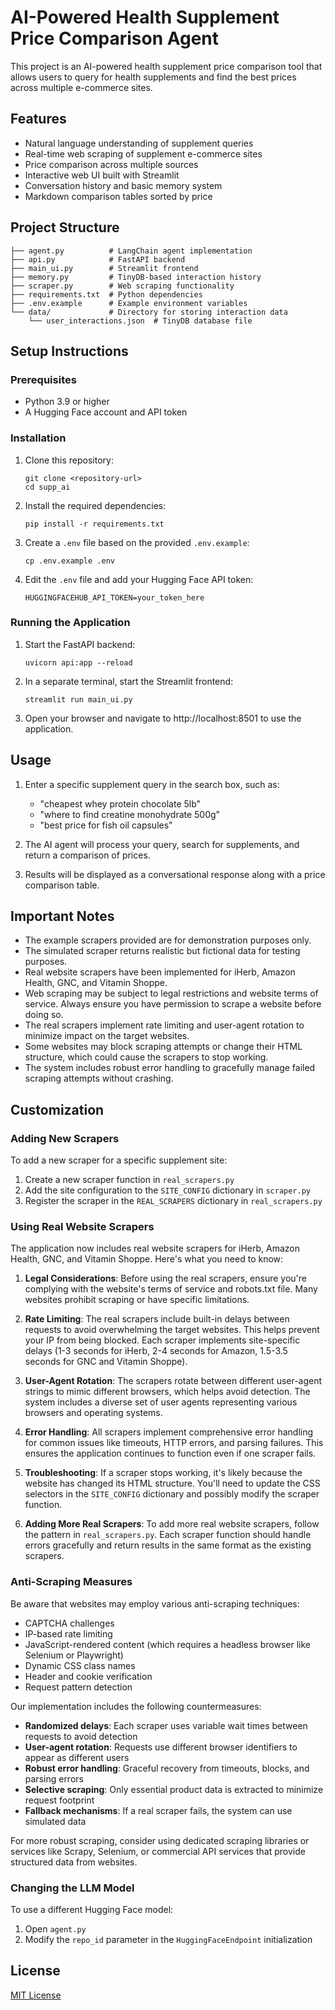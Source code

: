 # AI-Powered Health Supplement Price Comparison Agent

This project is an AI-powered health supplement price comparison tool that allows users to query for health supplements and find the best prices across multiple e-commerce sites.

## Features

- Natural language understanding of supplement queries
- Real-time web scraping of supplement e-commerce sites
- Price comparison across multiple sources
- Interactive web UI built with Streamlit
- Conversation history and basic memory system
- Markdown comparison tables sorted by price

## Project Structure

```
├── agent.py          # LangChain agent implementation
├── api.py            # FastAPI backend
├── main_ui.py        # Streamlit frontend
├── memory.py         # TinyDB-based interaction history
├── scraper.py        # Web scraping functionality
├── requirements.txt  # Python dependencies
├── .env.example      # Example environment variables
└── data/             # Directory for storing interaction data
    └── user_interactions.json  # TinyDB database file
```

## Setup Instructions

### Prerequisites

- Python 3.9 or higher
- A Hugging Face account and API token

### Installation

1. Clone this repository:
   ```
   git clone <repository-url>
   cd supp_ai
   ```

2. Install the required dependencies:
   ```
   pip install -r requirements.txt
   ```

3. Create a `.env` file based on the provided `.env.example`:
   ```
   cp .env.example .env
   ```

4. Edit the `.env` file and add your Hugging Face API token:
   ```
   HUGGINGFACEHUB_API_TOKEN=your_token_here
   ```

### Running the Application

1. Start the FastAPI backend:
   ```
   uvicorn api:app --reload
   ```

2. In a separate terminal, start the Streamlit frontend:
   ```
   streamlit run main_ui.py
   ```

3. Open your browser and navigate to http://localhost:8501 to use the application.

## Usage

1. Enter a specific supplement query in the search box, such as:
   - "cheapest whey protein chocolate 5lb"
   - "where to find creatine monohydrate 500g"
   - "best price for fish oil capsules"

2. The AI agent will process your query, search for supplements, and return a comparison of prices.

3. Results will be displayed as a conversational response along with a price comparison table.

## Important Notes

- The example scrapers provided are for demonstration purposes only.
- The simulated scraper returns realistic but fictional data for testing purposes.
- Real website scrapers have been implemented for iHerb, Amazon Health, GNC, and Vitamin Shoppe.
- Web scraping may be subject to legal restrictions and website terms of service. Always ensure you have permission to scrape a website before doing so.
- The real scrapers implement rate limiting and user-agent rotation to minimize impact on the target websites.
- Some websites may block scraping attempts or change their HTML structure, which could cause the scrapers to stop working.
- The system includes robust error handling to gracefully manage failed scraping attempts without crashing.

## Customization

### Adding New Scrapers

To add a new scraper for a specific supplement site:

1. Create a new scraper function in `real_scrapers.py`
2. Add the site configuration to the `SITE_CONFIG` dictionary in `scraper.py`
3. Register the scraper in the `REAL_SCRAPERS` dictionary in `real_scrapers.py`

### Using Real Website Scrapers

The application now includes real website scrapers for iHerb, Amazon Health, GNC, and Vitamin Shoppe. Here's what you need to know:

1. **Legal Considerations**: Before using the real scrapers, ensure you're complying with the website's terms of service and robots.txt file. Many websites prohibit scraping or have specific limitations.

2. **Rate Limiting**: The real scrapers include built-in delays between requests to avoid overwhelming the target websites. This helps prevent your IP from being blocked. Each scraper implements site-specific delays (1-3 seconds for iHerb, 2-4 seconds for Amazon, 1.5-3.5 seconds for GNC and Vitamin Shoppe).

3. **User-Agent Rotation**: The scrapers rotate between different user-agent strings to mimic different browsers, which helps avoid detection. The system includes a diverse set of user agents representing various browsers and operating systems.

4. **Error Handling**: All scrapers implement comprehensive error handling for common issues like timeouts, HTTP errors, and parsing failures. This ensures the application continues to function even if one scraper fails.

5. **Troubleshooting**: If a scraper stops working, it's likely because the website has changed its HTML structure. You'll need to update the CSS selectors in the `SITE_CONFIG` dictionary and possibly modify the scraper function.

6. **Adding More Real Scrapers**: To add more real website scrapers, follow the pattern in `real_scrapers.py`. Each scraper function should handle errors gracefully and return results in the same format as the existing scrapers.

### Anti-Scraping Measures

Be aware that websites may employ various anti-scraping techniques:

- CAPTCHA challenges
- IP-based rate limiting
- JavaScript-rendered content (which requires a headless browser like Selenium or Playwright)
- Dynamic CSS class names
- Header and cookie verification
- Request pattern detection

Our implementation includes the following countermeasures:

- **Randomized delays**: Each scraper uses variable wait times between requests to avoid detection
- **User-agent rotation**: Requests use different browser identifiers to appear as different users
- **Robust error handling**: Graceful recovery from timeouts, blocks, and parsing errors
- **Selective scraping**: Only essential product data is extracted to minimize request footprint
- **Fallback mechanisms**: If a real scraper fails, the system can use simulated data

For more robust scraping, consider using dedicated scraping libraries or services like Scrapy, Selenium, or commercial API services that provide structured data from websites.

### Changing the LLM Model

To use a different Hugging Face model:

1. Open `agent.py`
2. Modify the `repo_id` parameter in the `HuggingFaceEndpoint` initialization

## License

[MIT License](LICENSE)